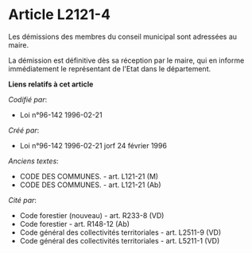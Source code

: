 # Article L2121-4

Les démissions des membres du conseil municipal sont adressées au maire.

La démission est définitive dès sa réception par le maire, qui en informe immédiatement le représentant de l'Etat dans le
département.

**Liens relatifs à cet article**

_Codifié par_:

  - Loi n°96-142 1996-02-21

_Créé par_:

  - Loi n°96-142 1996-02-21 jorf 24 février 1996

_Anciens textes_:

  - CODE DES COMMUNES. - art. L121-21 (M)
  - CODE DES COMMUNES. - art. L121-21 (Ab)

_Cité par_:

  - Code forestier (nouveau) - art. R233-8 (VD)
  - Code forestier - art. R148-12 (Ab)
  - Code général des collectivités territoriales - art. L2511-9 (VD)
  - Code général des collectivités territoriales - art. L5211-1 (VD)
